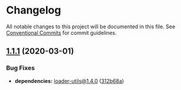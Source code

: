 # Changelog

All notable changes to this project will be documented in this file. See
[Conventional Commits](https://conventionalcommits.org) for commit guidelines.

## [1.1.1](https://github.com/d2-projects/vue-filename-injector/compare/v1.1.0...v1.1.1) (2020-03-01)


### Bug Fixes

* **dependencies:** loader-utils@1.4.0 ([312b68a](https://github.com/d2-projects/vue-filename-injector/commit/312b68a22774a64237919949c4d2887e80ff90b4))
